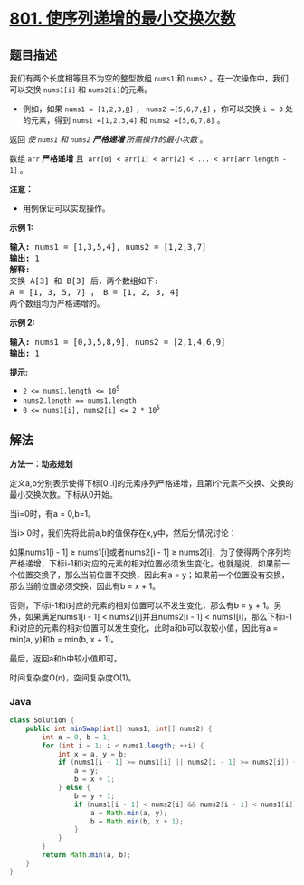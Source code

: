 # [801. 使序列递增的最小交换次数](https://leetcode.cn/problems/minimum-swaps-to-make-sequences-increasing)

## 题目描述

<p>我们有两个长度相等且不为空的整型数组&nbsp;<code>nums1</code>&nbsp;和&nbsp;<code>nums2</code>&nbsp;。在一次操作中，我们可以交换&nbsp;<code>nums1[i]</code>&nbsp;和&nbsp;<code>nums2[i]</code>的元素。</p>

<ul>
	<li>例如，如果 <code>nums1 = [1,2,3,<u>8</u>]</code> ， <code>nums2 =[5,6,7,<u>4</u>]</code> ，你可以交换 <code>i = 3</code> 处的元素，得到 <code>nums1 =[1,2,3,4]</code> 和 <code>nums2 =[5,6,7,8]</code> 。</li>
</ul>

<p>返回 <em>使 <code>nums1</code> 和 <code>nums2</code> <strong>严格递增&nbsp;</strong>所需操作的最小次数</em> 。</p>

<p>数组&nbsp;<code>arr</code>&nbsp;<strong>严格递增</strong> 且&nbsp;&nbsp;<code>arr[0] &lt; arr[1] &lt; arr[2] &lt; ... &lt; arr[arr.length - 1]</code>&nbsp;。</p>

<p><b>注意：</b></p>

<ul>
	<li>用例保证可以实现操作。</li>
</ul>

<p><strong>示例 1:</strong></p>

<pre>
<strong>输入:</strong> nums1 = [1,3,5,4], nums2 = [1,2,3,7]
<strong>输出:</strong> 1
<strong>解释: </strong>
交换 A[3] 和 B[3] 后，两个数组如下:
A = [1, 3, 5, 7] ， B = [1, 2, 3, 4]
两个数组均为严格递增的。</pre>

<p><strong>示例 2:</strong></p>

<pre>
<strong>输入:</strong> nums1 = [0,3,5,8,9], nums2 = [2,1,4,6,9]
<strong>输出:</strong> 1
</pre>

<p><strong>提示:</strong></p>

<ul>
	<li><code>2 &lt;= nums1.length &lt;= 10<sup>5</sup></code></li>
	<li><code>nums2.length == nums1.length</code></li>
	<li><code>0 &lt;= nums1[i], nums2[i] &lt;= 2 * 10<sup>5</sup></code></li>
</ul>

## 解法

**方法一：动态规划**

定义a,b分别表示使得下标[0..i]的元素序列严格递增，且第i个元素不交换、交换的最小交换次数。下标从0开始。

当i=0时，有a = 0,b=1。

当i> 0时，我们先将此前a,b的值保存在x,y中，然后分情况讨论：

如果nums1[i - 1] ≥ nums1[i]或者nums2[i - 1] ≥ nums2[i]，为了使得两个序列均严格递增，下标i-1和i对应的元素的相对位置必须发生变化。也就是说，如果前一个位置交换了，那么当前位置不交换，因此有a = y；如果前一个位置没有交换，那么当前位置必须交换，因此有b = x + 1。

否则，下标i-1和i对应的元素的相对位置可以不发生变化，那么有b = y + 1。另外，如果满足nums1[i - 1] < nums2[i]并且nums2[i - 1] < nums1[i]，那么下标i-1和i对应的元素的相对位置可以发生变化，此时a和b可以取较小值，因此有a = min(a, y)和b = min(b, x + 1)。

最后，返回a和b中较小值即可。

时间复杂度O(n)，空间复杂度O(1)。

### **Java**

```java
class Solution {
    public int minSwap(int[] nums1, int[] nums2) {
        int a = 0, b = 1;
        for (int i = 1; i < nums1.length; ++i) {
            int x = a, y = b;
            if (nums1[i - 1] >= nums1[i] || nums2[i - 1] >= nums2[i]) {
                a = y;
                b = x + 1;
            } else {
                b = y + 1;
                if (nums1[i - 1] < nums2[i] && nums2[i - 1] < nums1[i]) {
                    a = Math.min(a, y);
                    b = Math.min(b, x + 1);
                }
            }
        }
        return Math.min(a, b);
    }
}
```
